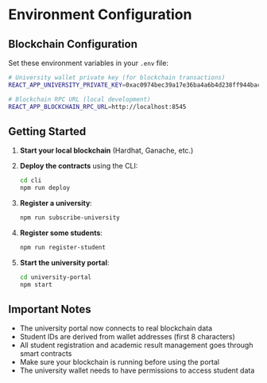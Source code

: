 # Environment Configuration

## Blockchain Configuration

Set these environment variables in your `.env` file:

```bash
# University wallet private key (for blockchain transactions)
REACT_APP_UNIVERSITY_PRIVATE_KEY=0xac0974bec39a17e36ba4a6b4d238ff944bacb478cbed5efcae784d7bf4f2ff80

# Blockchain RPC URL (local development)
REACT_APP_BLOCKCHAIN_RPC_URL=http://localhost:8545
```

## Getting Started

1. **Start your local blockchain** (Hardhat, Ganache, etc.)
2. **Deploy the contracts** using the CLI:

   ```bash
   cd cli
   npm run deploy
   ```

3. **Register a university**:

   ```bash
   npm run subscribe-university
   ```

4. **Register some students**:

   ```bash
   npm run register-student
   ```

5. **Start the university portal**:
   ```bash
   cd university-portal
   npm start
   ```

## Important Notes

- The university portal now connects to real blockchain data
- Student IDs are derived from wallet addresses (first 8 characters)
- All student registration and academic result management goes through smart contracts
- Make sure your blockchain is running before using the portal
- The university wallet needs to have permissions to access student data
